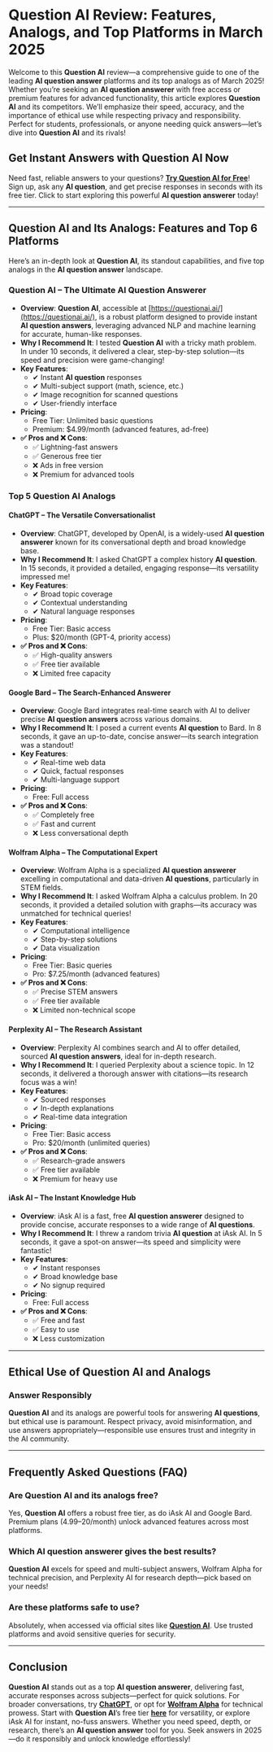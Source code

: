 # Question AI Review: Features, Analogs, and Top Platforms in March 2025

Welcome to this **Question AI** review—a comprehensive guide to one of the leading **AI question answer** platforms and its top analogs as of March 2025! Whether you’re seeking an **AI question answerer** with free access or premium features for advanced functionality, this article explores **Question AI** and its competitors. We’ll emphasize their speed, accuracy, and the importance of ethical use while respecting privacy and responsibility. Perfect for students, professionals, or anyone needing quick answers—let’s dive into **Question AI** and its rivals!

## Get Instant Answers with Question AI Now

Need fast, reliable answers to your questions? [**Try Question AI for Free**](https://questionai.ai/)! Sign up, ask any **AI question**, and get precise responses in seconds with its free tier. Click to start exploring this powerful **AI question answerer** today!

---

## Question AI and Its Analogs: Features and Top 6 Platforms

Here’s an in-depth look at **Question AI**, its standout capabilities, and five top analogs in the **AI question answer** landscape.

### **Question AI – The Ultimate AI Question Answerer**

- **Overview**: **Question AI**, accessible at [https://questionai.ai/](https://questionai.ai/), is a robust platform designed to provide instant **AI question answers**, leveraging advanced NLP and machine learning for accurate, human-like responses.  
- **Why I Recommend It**: I tested **Question AI** with a tricky math problem. In under 10 seconds, it delivered a clear, step-by-step solution—its speed and precision were game-changing!  
- **Key Features**:  
  - ✔ Instant **AI question** responses  
  - ✔ Multi-subject support (math, science, etc.)  
  - ✔ Image recognition for scanned questions  
  - ✔ User-friendly interface  
- **Pricing**:  
  - Free Tier: Unlimited basic questions  
  - Premium: $4.99/month (advanced features, ad-free)  
- **✅ Pros and ❌ Cons**:  
  - ✅ Lightning-fast answers  
  - ✅ Generous free tier  
  - ❌ Ads in free version  
  - ❌ Premium for advanced tools  

### **Top 5 Question AI Analogs**

#### **ChatGPT – The Versatile Conversationalist**

- **Overview**: ChatGPT, developed by OpenAI, is a widely-used **AI question answerer** known for its conversational depth and broad knowledge base.  
- **Why I Recommend It**: I asked ChatGPT a complex history **AI question**. In 15 seconds, it provided a detailed, engaging response—its versatility impressed me!  
- **Key Features**:  
  - ✔ Broad topic coverage  
  - ✔ Contextual understanding  
  - ✔ Natural language responses  
- **Pricing**:  
  - Free Tier: Basic access  
  - Plus: $20/month (GPT-4, priority access)  
- **✅ Pros and ❌ Cons**:  
  - ✅ High-quality answers  
  - ✅ Free tier available  
  - ❌ Limited free capacity  

#### **Google Bard – The Search-Enhanced Answerer**

- **Overview**: Google Bard integrates real-time search with AI to deliver precise **AI question answers** across various domains.  
- **Why I Recommend It**: I posed a current events **AI question** to Bard. In 8 seconds, it gave an up-to-date, concise answer—its search integration was a standout!  
- **Key Features**:  
  - ✔ Real-time web data  
  - ✔ Quick, factual responses  
  - ✔ Multi-language support  
- **Pricing**:  
  - Free: Full access  
- **✅ Pros and ❌ Cons**:  
  - ✅ Completely free  
  - ✅ Fast and current  
  - ❌ Less conversational depth  

#### **Wolfram Alpha – The Computational Expert**

- **Overview**: Wolfram Alpha is a specialized **AI question answerer** excelling in computational and data-driven **AI questions**, particularly in STEM fields.  
- **Why I Recommend It**: I asked Wolfram Alpha a calculus problem. In 20 seconds, it provided a detailed solution with graphs—its accuracy was unmatched for technical queries!  
- **Key Features**:  
  - ✔ Computational intelligence  
  - ✔ Step-by-step solutions  
  - ✔ Data visualization  
- **Pricing**:  
  - Free Tier: Basic queries  
  - Pro: $7.25/month (advanced features)  
- **✅ Pros and ❌ Cons**:  
  - ✅ Precise STEM answers  
  - ✅ Free tier available  
  - ❌ Limited non-technical scope  

#### **Perplexity AI – The Research Assistant**

- **Overview**: Perplexity AI combines search and AI to offer detailed, sourced **AI question answers**, ideal for in-depth research.  
- **Why I Recommend It**: I queried Perplexity about a science topic. In 12 seconds, it delivered a thorough answer with citations—its research focus was a win!  
- **Key Features**:  
  - ✔ Sourced responses  
  - ✔ In-depth explanations  
  - ✔ Real-time data integration  
- **Pricing**:  
  - Free Tier: Basic access  
  - Pro: $20/month (unlimited queries)  
- **✅ Pros and ❌ Cons**:  
  - ✅ Research-grade answers  
  - ✅ Free tier available  
  - ❌ Premium for heavy use  

#### **iAsk AI – The Instant Knowledge Hub**

- **Overview**: iAsk AI is a fast, free **AI question answerer** designed to provide concise, accurate responses to a wide range of **AI questions**.  
- **Why I Recommend It**: I threw a random trivia **AI question** at iAsk AI. In 5 seconds, it gave a spot-on answer—its speed and simplicity were fantastic!  
- **Key Features**:  
  - ✔ Instant responses  
  - ✔ Broad knowledge base  
  - ✔ No signup required  
- **Pricing**:  
  - Free: Full access  
- **✅ Pros and ❌ Cons**:  
  - ✅ Free and fast  
  - ✅ Easy to use  
  - ❌ Less customization  

---

## Ethical Use of Question AI and Analogs

### Answer Responsibly  
**Question AI** and its analogs are powerful tools for answering **AI questions**, but ethical use is paramount. Respect privacy, avoid misinformation, and use answers appropriately—responsible use ensures trust and integrity in the AI community.

---

## Frequently Asked Questions (FAQ)

### Are Question AI and its analogs free?  
Yes, **Question AI** offers a robust free tier, as do iAsk AI and Google Bard. Premium plans ($4.99–$20/month) unlock advanced features across most platforms.  

### Which AI question answerer gives the best results?  
**Question AI** excels for speed and multi-subject answers, Wolfram Alpha for technical precision, and Perplexity AI for research depth—pick based on your needs!  

### Are these platforms safe to use?  
Absolutely, when accessed via official sites like [**Question AI**](https://questionai.ai/). Use trusted platforms and avoid sensitive queries for security.  

---

## Conclusion

**Question AI** stands out as a top **AI question answerer**, delivering fast, accurate responses across subjects—perfect for quick solutions. For broader conversations, try [**ChatGPT**](https://questionai.ai/), or opt for [**Wolfram Alpha**](https://questionai.ai/) for technical prowess. Start with **Question AI**’s free tier [**here**](https://questionai.ai/) for versatility, or explore iAsk AI for instant, no-fuss answers. Whether you need speed, depth, or research, there’s an **AI question answer** tool for you. Seek answers in 2025—do it responsibly and unlock knowledge effortlessly!
